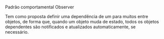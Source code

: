 Padrão comportamental Observer

Tem como proposta definir uma dependência de um para muitos entre objetos, de forma que, quando um objeto muda de estado, todos os objetos dependentes são notificados e atualizados automaticamente, se necessário.